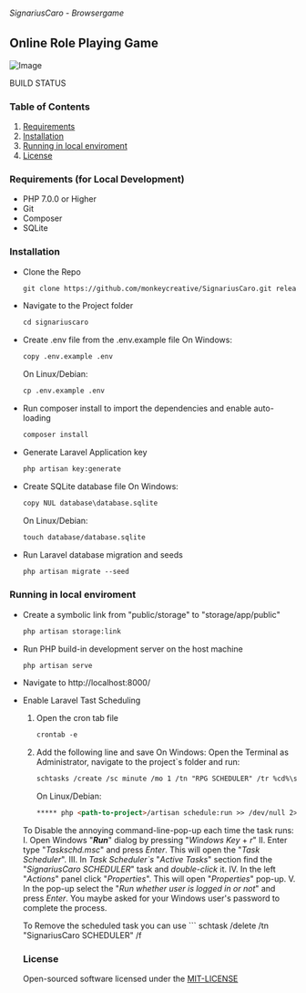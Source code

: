 ###### SignariusCaro - Browsergame
## Online Role Playing Game

![Image](src)

BUILD STATUS

### Table of Contents
1. [Requirements](#requirements)
2. [Installation](#installation)
3. [Running in local enviroment](#running-in-local-enviroment)
4. [License](#license)


### Requirements (for Local Development)
* PHP 7.0.0 or Higher
* Git
* Composer
* SQLite


### Installation
* Clone the Repo
	```markdown
	git clone https://github.com/monkeycreative/SignariusCaro.git release
	```
	
* Navigate to the Project folder
	```markdown
	cd signariuscaro
	```
	
* Create .env file from the .env.example file
	On Windows:
	```markdown
	copy .env.example .env
	```
	On Linux/Debian:
	```markdown
	cp .env.example .env
	```

* Run composer install to import the dependencies and enable auto-loading
	```markdown
	composer install
	```
	
* Generate Laravel Application key
	```markdown
	php artisan key:generate
	```
	
* Create SQLite database file
	On Windows:
	```markdown
	copy NUL database\database.sqlite
	```
	On Linux/Debian:
	```markdown
	touch database/database.sqlite
	```
	
* Run Laravel database migration and seeds
	```markdown
	php artisan migrate --seed
	```
	
### Running in local enviroment
* Create a symbolic link from "public/storage" to "storage/app/public"
	```markdown
	php artisan storage:link
	```
	
* Run PHP build-in development server on the host machine
	```markdown
	php artisan serve
	```

* Navigate to http://localhost:8000/

* Enable Laravel Tast Scheduling
	1. Open the cron tab file
		```markdown
		crontab -e
		```
	2. Add the following line and save
		On Windows:
		Open the Terminal as Administrator, navigate to the project`s folder and run:
		```markdown
		schtasks /create /sc minute /mo 1 /tn "RPG SCHEDULER" /tr %cd%\scheduler.bat
		```
		On Linux/Debian:
		```markdown
		***** php <path-to-project>/artisan schedule:run >> /dev/null 2>&1
		```
		
	To Disable the annoying command-line-pop-up each time the task runs:
		  I. Open Windows "**_Run_**" dialog by pressing "_Windows Key_ + _r_"
		 II. Enter type "_Taskschd.msc_" and press _Enter_. This will open the "*Task Scheduler*".
		III. In *Task Scheduler`s* "_Active Tasks_" section find the "*_SignariusCaro SCHEDULER_*" task and _double-click_ it.
		 IV. In the left "*_Actions_*" panel click "_Properties_". This will open "*Properties*" pop-up.
		  V. In the pop-up select the "*_Run whether user is logged in or not_*" and press _Enter_. You maybe asked for your Windows user's password to complete the process.
		
	
	To Remove the scheduled task you can use
		```
		schtask /delete /tn "SignariusCaro SCHEDULER" /f
		
		
	### License
	Open-sourced software licensed under the [MIT-LICENSE](http://opensource.org/licenses/MIT)
